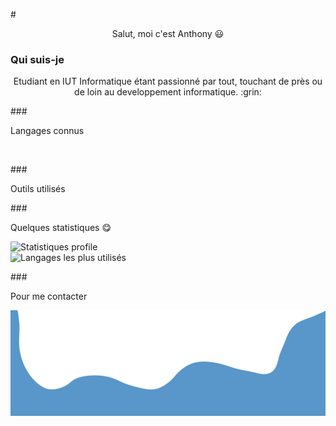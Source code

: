 

#<p align="center">Salut, moi c'est Anthony :smiley:</p>

<h3>Qui suis-je</h3>
<p align="center">Etudiant en IUT Informatique étant passionné par tout, touchant de près ou de loin au developpement informatique. :grin:</p>

###<p>Langages connus</p>
<p align=center><img src="" width=7% alt=""><img src="" width=7% alt=""><img src="" width=7% alt=""><img src="" width=7% alt=""></p>

###<p>Outils utilisés</p>
<p align="center"></p>

###<p>Quelques statistiques :yum:</p>
<img style="align-items: center" src="https://github-readme-stats.vercel.app/api?username=Anthony-AUDOIN&count_private=true,&show_icons=true,&hide_border=1,&theme=dark" alt="Statistiques profile"> <br>
<img style="align-items: center" src="https://github-readme-stats.vercel.app/api/top-langs/?username=Anthony-AUDOIN&hide_border=1,&theme=dark" alt="Langages les plus utilisés">

###<p>Pour me contacter</p>
<p align="center"></p>

![Alt Text](./images/Template/footer.png)